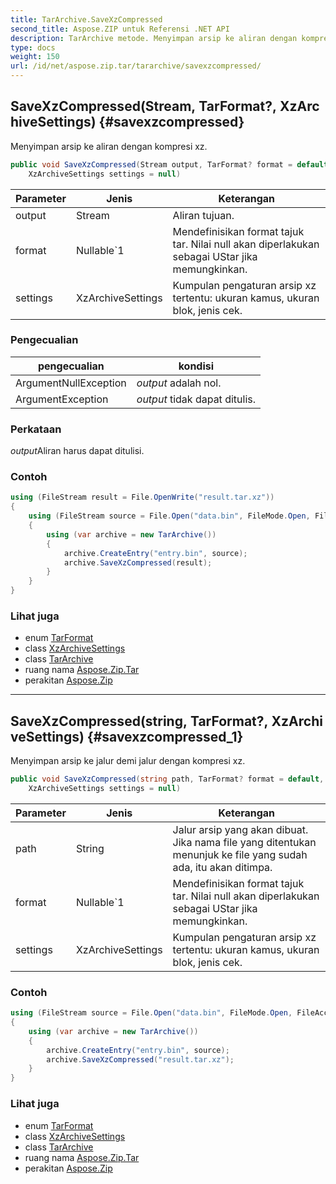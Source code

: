 ```yaml
---
title: TarArchive.SaveXzCompressed
second_title: Aspose.ZIP untuk Referensi .NET API
description: TarArchive metode. Menyimpan arsip ke aliran dengan kompresi xz.
type: docs
weight: 150
url: /id/net/aspose.zip.tar/tararchive/savexzcompressed/
---
```

## SaveXzCompressed(Stream, TarFormat?, XzArchiveSettings) {#savexzcompressed}

Menyimpan arsip ke aliran dengan kompresi xz.

```csharp
public void SaveXzCompressed(Stream output, TarFormat? format = default, 
    XzArchiveSettings settings = null)
```

| Parameter | Jenis | Keterangan |
| --- | --- | --- |
| output | Stream | Aliran tujuan. |
| format | Nullable`1 | Mendefinisikan format tajuk tar. Nilai null akan diperlakukan sebagai UStar jika memungkinkan. |
| settings | XzArchiveSettings | Kumpulan pengaturan arsip xz tertentu: ukuran kamus, ukuran blok, jenis cek. |

### Pengecualian

| pengecualian | kondisi |
| --- | --- |
| ArgumentNullException | *output* adalah nol. |
| ArgumentException | *output* tidak dapat ditulis. |

### Perkataan

*output*Aliran harus dapat ditulisi.

### Contoh

```csharp
using (FileStream result = File.OpenWrite("result.tar.xz"))
{
    using (FileStream source = File.Open("data.bin", FileMode.Open, FileAccess.Read))
    {
        using (var archive = new TarArchive())
        {
            archive.CreateEntry("entry.bin", source);
            archive.SaveXzCompressed(result);
        }
    }
}
```

### Lihat juga

* enum [TarFormat](../../tarformat/)
* class [XzArchiveSettings](../../../aspose.zip.xz.settings/xzarchivesettings/)
* class [TarArchive](../)
* ruang nama [Aspose.Zip.Tar](../../tararchive/)
* perakitan [Aspose.Zip](../../../)

---

## SaveXzCompressed(string, TarFormat?, XzArchiveSettings) {#savexzcompressed_1}

Menyimpan arsip ke jalur demi jalur dengan kompresi xz.

```csharp
public void SaveXzCompressed(string path, TarFormat? format = default, 
    XzArchiveSettings settings = null)
```

| Parameter | Jenis | Keterangan |
| --- | --- | --- |
| path | String | Jalur arsip yang akan dibuat. Jika nama file yang ditentukan menunjuk ke file yang sudah ada, itu akan ditimpa. |
| format | Nullable`1 | Mendefinisikan format tajuk tar. Nilai null akan diperlakukan sebagai UStar jika memungkinkan. |
| settings | XzArchiveSettings | Kumpulan pengaturan arsip xz tertentu: ukuran kamus, ukuran blok, jenis cek. |

### Contoh

```csharp
using (FileStream source = File.Open("data.bin", FileMode.Open, FileAccess.Read))
{
    using (var archive = new TarArchive())
    {
        archive.CreateEntry("entry.bin", source);
        archive.SaveXzCompressed("result.tar.xz");
    }
}
```

### Lihat juga

* enum [TarFormat](../../tarformat/)
* class [XzArchiveSettings](../../../aspose.zip.xz.settings/xzarchivesettings/)
* class [TarArchive](../)
* ruang nama [Aspose.Zip.Tar](../../tararchive/)
* perakitan [Aspose.Zip](../../../)



